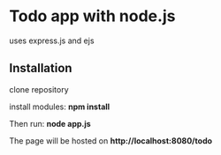 # Todo app with node.js
uses express.js and ejs

## Installation
clone repository


install modules:  **npm install**


Then run: **node app.js**


The page will be hosted on **http://localhost:8080/todo**
